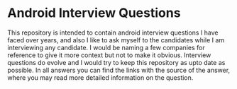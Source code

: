 # Android Interview Questions

This repository is intended to contain android interview questions I have faced over years, and also I like to ask myself to the candidates while I am interviewing any candidate. I would be naming a few companies for reference to give it more context but not to make it obvious. Interview questions do evolve and I would try to keep this repository as upto date as possible. In all answers you can find the links with the source of the answer, where you may read more detailed information on the question.

